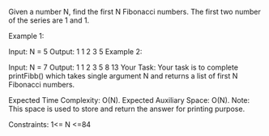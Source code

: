 Given a number N, find the first N Fibonacci numbers. The first two number of the series are 1 and 1.

Example 1:

Input:
N = 5
Output: 1 1 2 3 5
Example 2:

Input:
N = 7
Output: 1 1 2 3 5 8 13
Your Task:
Your task is to complete printFibb() which takes single argument N and returns a list of first N Fibonacci numbers.

Expected Time Complexity: O(N).
Expected Auxiliary Space: O(N).
Note: This space is used to store and return the answer for printing purpose.

Constraints:
1<= N <=84

 

